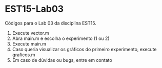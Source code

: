 # EST15-Lab03
Códigos para o Lab 03 da disciplina EST15.

1. Execute vector.m
2. Abra main.m e escolha o experimento (1 ou 2)
3. Execute main.m
4. Caso queria visualizar os gráficos do primeiro experimento, execute graficos.m
5. Em caso de dúvidas ou bugs, entre em contato
